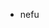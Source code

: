 - nefu

<!---
MikeColeone/MikeColeone is a ✨ special ✨ repository because its `README.md` (this file) appears on your GitHub profile.
You can click the Preview link to take a look at your changes.
--->
